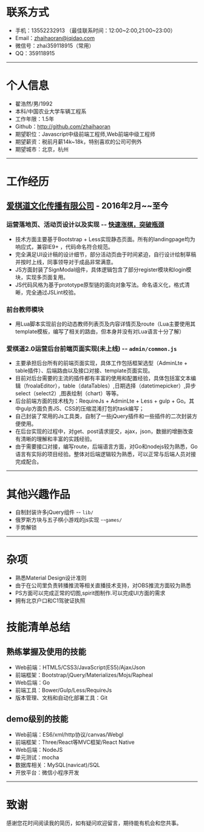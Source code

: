 # 联系方式

- 手机：13552232913 （最佳联系时间：12:00~2:00,21:00~23:00）
- Email：zhaihaoran@iqidao.com 
- 微信号：zhai359118915（常用）
- QQ：359118915

---

# 个人信息

 - 翟浩然/男/1992 
 - 本科/中国农业大学车辆工程系 
 - 工作年限：1.5年
 - Github：http://github.com/zhaihaoran
 - 期望职位：Javascript中级前端工程师,Web前端中级工程师
 - 期望薪资：税前月薪14k~18k，特别喜欢的公司可例外
 - 期望城市：北京，杭州

---

# 工作经历

## [爱棋道文化传播有限公司](https://www.iqidao.com) - 2016年2月~~至今

### 运营落地页、活动页设计以及实现 -- [快速涨棋，突破瓶颈](https://www.iqidao.com/html/baidu/index.html)

 - 技术方面主要基于Bootstrap + Less实现静态页面。所有的landingpage均为响应式，兼容IE9+ ，代码命名符合规范。 
 - 完全满足UI设计稿的设计细节，部分活动页由于时间紧迫，自行设计绘制草稿并按时上线，同事领导对于成品非常满意。
 - JS方面封装了SignModal组件，具体逻辑包含了部分register模块和login模块，实现多页面复用。
 - JS代码风格为基于prototype原型链的面向对象写法。命名语义化，格式清晰，完全通过JSLint校验。

### 前台教师模块 

 - 用Lua脚本实现前台的动态教师列表页及内容详情页及route（Lua主要使用其template模板，编写了相关的路由，但本身并没有对Lua语言十分了解）

### 爱棋道2.0运营后台前端页面实现(未上线) -- `admin/common.js`

 - 主要承担后台所有的前端页面实现，具体工作包括框架选型（AdminLte + table插件）、后端路由以及接口对接、template页面实现。
 - 目前对后台需要的主流的插件都有丰富的使用和配置经验，具体包括富文本编辑（froalaEditor），table（dataTables）,日期选择（datetimepicker）,异步select（select2）,图表绘制（chart）等等。
 - 后台前端方面的技术栈为：RequireJs + AdminLte + Less + gulp + Go。其中gulp方面负责JS、CSS的压缩混淆打包的task编写；
 - 自己封装了常用的Js工具类，自制了一些jQuery插件和一些插件的二次封装方便使用。
 - 在后台实现的过程中，对get、post请求提交，ajax，json，数据的增删改查有清晰的理解和丰富的实践经验。
 - 由于需要接口对接，编写route，后端语言方面，对Go和nodejs较为熟悉，Go语言有实际的项目经验。整体对后端逻辑较为熟悉，可以正常与后端人员对接完成配合。

---

# 其他兴趣作品 

 - 自制封装许多jQuery组件 -- `lib/`
 - 俄罗斯方块与五子棋小游戏的js实现 --`games/`
 - 手势解锁

---

# 杂项

 - 熟悉Material Design设计准则 
 - 由于在公司里负责转播推流等相关直播技术支持，对OBS推流方面较为熟悉
 - PS方面可以完成正常的切图,spirit图制作.可以完成UI方面的需求
 - 拥有北京户口和C1驾驶证执照

# 技能清单总结

## 熟练掌握及使用的技能

 - Web前端：HTML5/CSS3/JavaScript(ES5)/Ajax/Json
 - 前端框架：Bootstrap/jQuery/Materializes/Mojs/Rapheal
 - Web后端：Go
 - 前端工具：Bower/Gulp/Less/RequireJs
 - 版本管理、文档和自动化部署工具：Git

## demo级别的技能

 - Web前端：ES6/xml/http协议/canvas/Webgl
 - 前端框架：Three/React等MVC框架/React Native
 - Web后端：NodeJS
 - 单元测试：mocha
 - 数据库相关：MySQL(navicat)/SQL
 - 开放平台：微信小程序开发

---

# 致谢

感谢您花时间阅读我的简历，如有疑问欢迎留言，期待能有机会和您共事。

